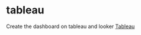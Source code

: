 # tableau
Create the dashboard on tableau and looker
[Tableau](https://public.tableau.com/app/profile/thuyen.nguyen5895/viz/SalesDashboard_17546662873500/Dashboard1)
